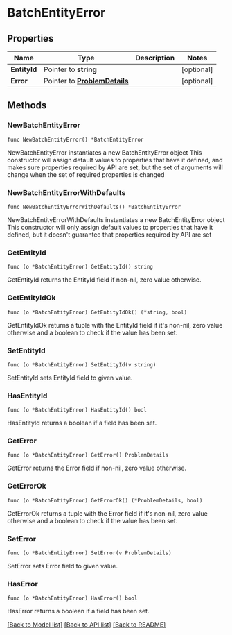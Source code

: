 # BatchEntityError

## Properties

Name | Type | Description | Notes
------------ | ------------- | ------------- | -------------
**EntityId** | Pointer to **string** |  | [optional] 
**Error** | Pointer to [**ProblemDetails**](ProblemDetails.md) |  | [optional] 

## Methods

### NewBatchEntityError

`func NewBatchEntityError() *BatchEntityError`

NewBatchEntityError instantiates a new BatchEntityError object
This constructor will assign default values to properties that have it defined,
and makes sure properties required by API are set, but the set of arguments
will change when the set of required properties is changed

### NewBatchEntityErrorWithDefaults

`func NewBatchEntityErrorWithDefaults() *BatchEntityError`

NewBatchEntityErrorWithDefaults instantiates a new BatchEntityError object
This constructor will only assign default values to properties that have it defined,
but it doesn't guarantee that properties required by API are set

### GetEntityId

`func (o *BatchEntityError) GetEntityId() string`

GetEntityId returns the EntityId field if non-nil, zero value otherwise.

### GetEntityIdOk

`func (o *BatchEntityError) GetEntityIdOk() (*string, bool)`

GetEntityIdOk returns a tuple with the EntityId field if it's non-nil, zero value otherwise
and a boolean to check if the value has been set.

### SetEntityId

`func (o *BatchEntityError) SetEntityId(v string)`

SetEntityId sets EntityId field to given value.

### HasEntityId

`func (o *BatchEntityError) HasEntityId() bool`

HasEntityId returns a boolean if a field has been set.

### GetError

`func (o *BatchEntityError) GetError() ProblemDetails`

GetError returns the Error field if non-nil, zero value otherwise.

### GetErrorOk

`func (o *BatchEntityError) GetErrorOk() (*ProblemDetails, bool)`

GetErrorOk returns a tuple with the Error field if it's non-nil, zero value otherwise
and a boolean to check if the value has been set.

### SetError

`func (o *BatchEntityError) SetError(v ProblemDetails)`

SetError sets Error field to given value.

### HasError

`func (o *BatchEntityError) HasError() bool`

HasError returns a boolean if a field has been set.


[[Back to Model list]](../README.md#documentation-for-models) [[Back to API list]](../README.md#documentation-for-api-endpoints) [[Back to README]](../README.md)


